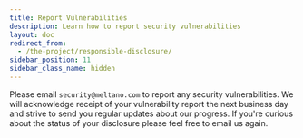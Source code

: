 ```yaml
---
title: Report Vulnerabilities
description: Learn how to report security vulnerabilities
layout: doc
redirect_from:
  - /the-project/responsible-disclosure/
sidebar_position: 11
sidebar_class_name: hidden
---
```


Please email `security@meltano.com` to report any security vulnerabilities.
We will acknowledge receipt of your vulnerability report the next business day and strive to send you regular updates about our progress.
If you're curious about the status of your disclosure please feel free to email us again.
